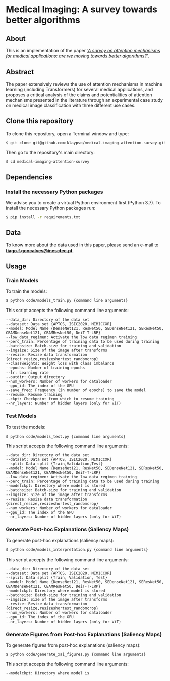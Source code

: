 # Medical Imaging: A survey towards better algorithms

## About
This is an implementation of the paper [_'A survey on attention mechanisms for medical applications: are we moving towards better algorithms?'_](https://ieeexplore.ieee.org/document/9889720). 

## Abstract
The paper extensively reviews the use of attention mechanisms in machine learning (including Transformers) for several medical applications, and proposes a critical analysis of the claims and potentialities of attention mechanisms presented in the literature through an experimental case study on medical image classification with three different use cases.

## Clone this repository
To clone this repository, open a Terminal window and type:
```bash
$ git clone git@github.com:klaypso/medical-imaging-attention-survey.git
```
Then go to the repository's main directory:
```bash
$ cd medical-imaging-attention-survey
```

## Dependencies
### Install the necessary Python packages
We advise you to create a virtual Python environment first (Python 3.7). To install the necessary Python packages run:
```bash
$ pip install -r requirements.txt
```

## Data
To know more about the data used in this paper, please send an e-mail to [**tiago.f.goncalves@inesctec.pt**](mailto:tiago.f.goncalves@inesctec.pt).

## Usage
### Train Models
To train the models:
```bash
$ python code/models_train.py {command line arguments}
```
This script accepts the following command line arguments:
```
--data_dir: Directory of the data set
--dataset: Data set {APTOS, ISIC2020, MIMICCXR}
--model: Model Name {DenseNet121, ResNet50, SEDenseNet121, SEResNet50, CBAMDenseNet121, CBAMResNet50, DeiT-T-LRP}
--low_data_regimen: Activate the low data regimen training
--perc_train: Percentage of training data to be used during training
--batchsize: Batch-size for training and validation
--imgsize: Size of the image after transforms
--resize: Resize data transformation {direct_resize,resizeshortest_randomcrop}
--classweights: Weight loss with class imbalance
--epochs: Number of training epochs
--lr: Learning rate
--outdir: Output directory
--num_workers: Number of workers for dataloader
--gpu_id: The index of the GPU
--save_freq: Frequency (in number of epochs) to save the model
--resume: Resume training
--ckpt: Checkpoint from which to resume training
--nr_layers: Number of hidden layers (only for ViT)
```

### Test Models
To test the models:
```bash
$ python code/models_test.py {command line arguments}
```
This script accepts the following command line arguments:
```
--data_dir: Directory of the data set
--dataset: Data set {APTOS, ISIC2020, MIMICCXR}
--split: Data split {Train,Validation,Test}
--model: Model Name {DenseNet121, ResNet50, SEDenseNet121, SEResNet50, CBAMDenseNet121, CBAMResNet50, DeiT-T-LRP}
--low_data_regimen: Activate the low data regimen training
--perc_train: Percentage of training data to be used during training
--modelckpt: Directory where model is stored
--batchsize: Batch-size for training and validation
--imgsize: Size of the image after transforms
--resize: Resize data transformation {direct_resize,resizeshortest_randomcrop}
--num_workers: Number of workers for dataloader
--gpu_id: The index of the GPU
--nr_layers: Number of hidden layers (only for ViT)
```

### Generate Post-hoc Explanations (Saliency Maps)
To generate post-hoc explanations (saliency maps):
```bash
$ python code/models_interpretation.py {command line arguments}
```
This script accepts the following command line arguments:
```
--data_dir: Directory of the data set
--dataset: Data set {APTOS, ISIC2020, MIMICCXR}
--split: Data split {Train, Validation, Test}
--model: Model Name {DenseNet121, ResNet50, SEDenseNet121, SEResNet50, CBAMDenseNet121, CBAMResNet50, DeiT-T-LRP}
--modelckpt: Directory where model is stored
--batchsize: Batch-size for training and validation
--imgsize: Size of the image after transforms
--resize: Resize data transformation {direct_resize,resizeshortest_randomcrop}
--num_workers: Number of workers for dataloader
--gpu_id: The index of the GPU
--nr_layers: Number of hidden layers (only for ViT)
```

### Generate Figures from Post-hoc Explanations (Saliency Maps)
To generate figures from post-hoc explanations (saliency maps):
```bash
$ python code/generate_xai_figures.py {command line arguments}
```
This script accepts the following command line arguments:
```
--modelckpt: Directory where model is